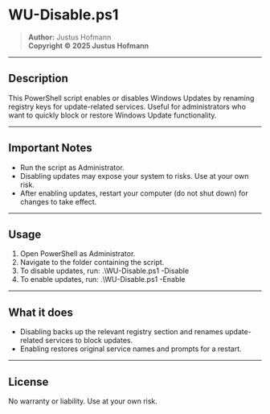 # WU-Disable.ps1
> **Author:** Justus Hofmann  
> **Copyright © 2025 Justus Hofmann**

---

## Description
This PowerShell script enables or disables Windows Updates by renaming registry keys for update-related services. Useful for administrators who want to quickly block or restore Windows Update functionality.

---

## Important Notes 
- Run the script as Administrator.
- Disabling updates may expose your system to risks. Use at your own risk.
- After enabling updates, restart your computer (do not shut down) for changes to take effect.

---

## Usage
1. Open PowerShell as Administrator.
2. Navigate to the folder containing the script.
3. To disable updates, run: .\WU-Disable.ps1 -Disable
4. To enable updates, run: .\WU-Disable.ps1 -Enable

---

## What it does
- Disabling backs up the relevant registry section and renames update-related services to block updates.
- Enabling restores original service names and prompts for a restart.

---

## License
No warranty or liability. Use at your own risk.